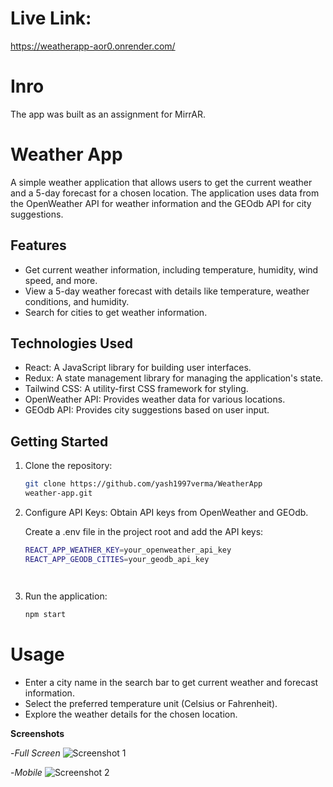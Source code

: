 # Live Link:
https://weatherapp-aor0.onrender.com/

# Inro
The app was built as an assignment for MirrAR.

# Weather App
A simple weather application that allows users to get the current weather and a 5-day forecast for a chosen location. The application uses data from the OpenWeather API for weather information and the GEOdb API for city suggestions.

## Features
- Get current weather information, including temperature, humidity, wind speed, and more.
- View a 5-day weather forecast with details like temperature, weather conditions, and humidity.
- Search for cities to get weather information.

## Technologies Used
- React: A JavaScript library for building user interfaces.
- Redux: A state management library for managing the application's state.
- Tailwind CSS: A utility-first CSS framework for styling.
- OpenWeather API: Provides weather data for various locations.
- GEOdb API: Provides city suggestions based on user input.

## Getting Started

1. Clone the repository:

   ```bash
   git clone https://github.com/yash1997verma/WeatherApp
   weather-app.git
2. Configure API Keys:
    Obtain API keys from OpenWeather and GEOdb.

    Create a .env file in the project root and add the API keys:
    ```bash
    REACT_APP_WEATHER_KEY=your_openweather_api_key
    REACT_APP_GEODB_CITIES=your_geodb_api_key




3. Run the application: 
    ```bash
    npm start

# Usage
-   Enter a city name in the search bar to get   current weather and forecast information.
-   Select the preferred temperature unit (Celsius or Fahrenheit).
-   Explore the weather details for the chosen location.


**Screenshots**

   

   -*Full Screen* 
   ![Screenshot 1](./public/screenshots/desktop.JPG)
     

   -*Mobile*
   ![Screenshot 2](./public/screenshots/mobile.JPG)